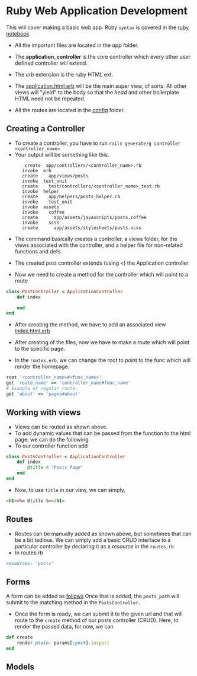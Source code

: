 # Ruby Web Application Development

This will cover making a basic web app. Ruby `syntax` is covered in the [ruby notebook](./Ruby.ipynb)

- All the important files are located in the _app_ folder.
- The **application_controller** is the core controller which every other user defined controller will extend.
- The _erb_ extension is the ruby HTML ext.
- The [application.html.erb](./simple_app/app/views/layouts/application.html.erb) will be the main super view, of sorts. All other views will "yield" to the body so that the _head_ and other boilerplate HTML need not be repeated.

- All the routes are located in the [config](./simple_app/config/routes.rb) folder.


## Creating a Controller

- To create a controller, you have to run `rails generate/g controller <controller_name>`
- Your output will be something like this.
```rails
       create  app/controllers/<controller_name>.rb
      invoke  erb
      create    app/views/posts
      invoke  test_unit
      create    test/controllers/<controller_name>_test.rb
      invoke  helper
      create    app/helpers/posts_helper.rb
      invoke    test_unit
      invoke  assets
      invoke    coffee
      create      app/assets/javascripts/posts.coffee
      invoke    scss
      create      app/assets/stylesheets/posts.scss
```
- The command basically creates a controller, a views folder, for the views associated with the controller, and a helper file for non-related functions and defs.

- The created post controller extends (using _<_) the Application controller
- Now we need to create a method for the controller which will point to a route

```ruby 
class PostController < ApplicationController
	def index

	end
end
```
- After creating the method, we have to add an associated view [index.html.erb](./simple_app/app/views/posts/index.html.erb)

- After creating of the files, now we have to make a route which will point to the specific page.
- In the `routes.erb`, we can change the root to point to the func which will render the homepage.
```ruby
root '<controller_name>#<func_name>'
get 'route_name' => 'controller_name#func_name'
# Example of regular route:
get 'about' => 'pages#about'
```

## Working with views

- Views can be routed as shown above.
- To add dynamic values that can be passed from the function to the html page, we can do the following.
- To our controller function add
```ruby
class PostsController < ApplicationController
	def index
		@title = "Posts Page"
	end
end
```
- Now, to use `title` in our view, we can simply, 
```html
<h1><%= @title %></h1>
```

## Routes

- Routes can be manually added as shown above, but sometimes that can be a bit tedious. We can simply add a basic CRUD interface to a particular controller by declaring it as a _resource_ in the `routes.rb`
- In routes.rb
```ruby
resources: 'posts'
```

## Forms

A form can be added as [follows](./simple_app/app/views/posts/new.html.erb)
Once that is added, the `posts_path` will submit to the matching method in the `PostsController`.
- Once the form is ready, we can submit it to the given url and that will route to the `create` method of our posts controller (CRUD). Here, to render the passed data, for now, we can
```ruby
def create
	render plain: params[:post].inspect
end
```

## Models


